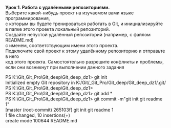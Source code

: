 **Урок 1. Работа с удалёнными репозиториями.**  
Выберите какой-нибудь проект на изучаемом вами языке программирования,  
с которым вы будете тренироваться работать в Git, и инициализируйте  
в папке этого проекта локальный репозиторий.  
Создайте непустой удалённый репозиторий (например, с файлом README.md)  
с именем, соответствующим имени этого проекта.  
Подключите свой проект к этому удалённому репозиторию и отправьте в него  
код этого проекта. Самостоятельно разрешите конфликты и проблемы,  
если они возникнут при выполнении данного задания  

PS K:\Git\_Git_Pro\Git_deep\Git_deep_dz1> git init  
Initialized empty Git repository in K:/Git/_Git_Pro/Git_deep/Git_deep_dz1/.git/  
PS K:\Git\_Git_Pro\Git_deep\Git_deep_dz1>  
PS K:\Git\_Git_Pro\Git_deep\Git_deep_dz1> git add *  
PS K:\Git\_Git_Pro\Git_deep\Git_deep_dz1> git commit -m"git init git readme 1"   
[master (root-commit) 265103f] git init git readme 1  
1 file changed, 10 insertions(+)  
create mode 100644 README.md  
